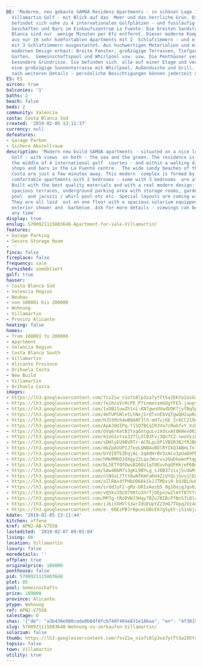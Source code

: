 ```yaml
---
DE: 'Moderne, neu gebaute SAMOA Residenz Apartments - in schöner Lage inmitten von
  Villamartin Golf - mit Blick auf das  Meer und das herrliche Grün. Die Residenz
  befindet sich nahe zu 4 internationalen Golfplätzen - und fussläufig zu  Restaurants,
  Geschäften und Bars im Einkaufszentrum La Fuente. Die breiten Sandstrände der Costa
  Blanca sind nur  wenige Minuten per Kfz entfernt. Dieser moderne Komplex besteht
  aus nur 16 sehr komfortablen Apartments mit 2  Schlafzimmern - und einige sind auch
  mit 3 Schlafzimmern ausgestattet. Aus hochwertigen Materialien und mit einem  wirklich
  modernen Design erbaut: Breite Fenster, großzügige Terrassen, Tiefgarage mit Abstellräumen,
  Garten,  Gemeinschaftspool und Whirlpool usw. usw. Die Penthäuser verfügen über
  besondere Grundrisse. Sie befinden sich  alle auf einer Etage und verfügen über
  eine großzügige Sonnenterrasse mit Whirlpool, Außendusche und Grill. Fragen  Sie
  nach weiteren Details - persönliche Besichtigungen können jederzeit arrangiert werden.'
ES: ES
aircon: true
balconies: '1'
baths: 2
beach: false
beds: 2
community: Valencia
costa: Costa Blanca Süd
created: '2019-02-05 13:11:37'
currency: null
defeatures:
- Garage Parken
- Sichere Abstellraum
description: 'Modern new build SAMOA apartments - situated on a nice location in Villamartin
  Golf - with views  on both - the sea and the green. The residence is located in
  the middle of 4 international golf  courses - and within a walking distance to restaurants,
  shops and bars in the La Fuente centre.  The wide sandy beaches of the Southern
  Costa are just a few minutes away. This modern  complex is formed by only a few
  comfortable apartments with 2 bedrooms - some with 3 bedrooms  are also available.
  Built with the best quality materials and with a real modern design: Wide  windows,
  spacious terraces, underground parking area with storage rooms, garden, communal
  pool  and jacuzzi / whirl pool etc etc. Special layouts are coming with the penthouses.
  They are all laid  out on one floor with a spacious solarium equipped with jacuzzi,
  exterior shower and  barbecue. Ask for more details - viewings can be arranged at
  any time'
display: true
enslug: 5700921115803648-Apartment-for-sale-Villamartin/
features:
- Garage Parking
- Secure Storage Room
- ''
finca: false
fireplace: false
frequency: sale
furnished: unmöbliert
golf: true
hauser:
- Costa Blanca Süd
- Valencia Region
- Neubau
- von 100001 bis 200000
- Wohnung
- Villamartin
- Provinz Alicante
heating: false
homes:
- from 100001 to 200000
- Apartment
- Valencia Region
- Costa Blanca South
- Villamartin
- Alicante Province
- Orihuela Costa
- New Build
- Villamartin
- Orihuela Costa
images:
- https://lh3.googleusercontent.com/7ssZiw_n1o7s8lp3sa7ytTt5a2EKYo2osGxbvCRJh8piiTOJx31StF641tlsXOeQrUBVQVVsVWAPAeHUkwEC=w640-rj-e30-l100
- https://lh3.googleusercontent.com/feiKnsVcHcPE_P7inmesxmGOgYFE5-jaupyt9Do5aMiezzc5E3tT2jvOGuoxu0LVUy6IRm4IbFWvtuwlTZux=w640-rj-e30-l100
- https://lh3.googleusercontent.com/1xOBJ1uwZh1sL-KN7gwnUVwdVDK7jyfBq5pj6UVyMRrn2xafZd6orxvzCVc7z9yRt-sgzuU19qFRp1UJH6IN=w640-rj-e30-l100
- https://lh3.googleusercontent.com/4mTUPGNletLhNxjSrQTxnEbVqTgwQH2upRqMbd-M5UgRKyFMlE815Wuy1Bmh5yjPYSSjPU1UPcPoaxGB-SB0=w640-rj-e30-l100
- https://lh3.googleusercontent.com/HJStMz64wBQA8F3lh-eH7uj6b_2r6CCZ19AgPZ2G4BXy95gbKcQKs1Ze4LawlvHwITGp_vPKvkyoOd5Al4h_=w640-rj-e30-l100
- https://lh3.googleusercontent.com/ApAJOUIPq-f1SQTBCq1R3Va7cRwGfxY_Xzh7_o8hhBTL0ygrFLbo9UUm3aStaFHN-ynrGFYnWTPudJQJjQA=w640-rj-e30-l100
- https://lh3.googleusercontent.com/OVq6rKetB3YxqGntguLvzXdsxAt0KHex0KXdceVL-ET562tGLDtrUWbxVJ5BKLvejWV_ulMuL6uuLz4IweY=w640-rj-e30-l100
- https://lh3.googleusercontent.com/mzoG1ntso32TlLXlB3Fvj3Qn7C2-swoVyi8iGhSZTR_CuuAAIkWxxHNpRfBQNKw_3omWQqAH1jK6G2cbUYbl=w640-rj-e30-l100
- https://lh3.googleusercontent.com/sDHlyEU9BVRTr-ACRLpcXP1VBSR3BJfRJB0uPYKAJPL9V-_KJyXxxsYVZGJl5um-7pmK31Xpg-VqHviq--c=w640-rj-e30-l100
- https://lh3.googleusercontent.com/mbZpdUUPIJTeoLQNBAuBDlRYIkQ3ABmLTnlZVrZL0-9eR_2cKAlJS73H1LmNl95qLQS_ksOEakrnxJQHS0E=w640-rj-e30-l100
- https://lh3.googleusercontent.com/bYdI9TEZDqjAL-2q0dHrBV3sACu3pUaD9Pb5I4uS3OS1WraAyCZOAjIaTcUZ3W7jsufabEXhM5e4Esjucqx6rw=w640-rj-e30-l100
- https://lh3.googleusercontent.com/hMeRM6OJdXgy22LqxJWurvu2QwDkemnPtqpv917CF1mzamzUyPbR3TWysVCCWoG2emO5y9CZWxMF-kQ6EOEW=w640-rj-e30-l100
- https://lh3.googleusercontent.com/bL5ETfQfOwsB26Oz1gf0EuvhqGFHkjeP6BmzBArhUa2aJgyjshoGA3Dy4WBtIXNwivGTpRNIGkkCW9xXNEJp=w640-rj-e30-l100
- https://lh3.googleusercontent.com/SAw4B6M7s3gKL9BYLg_sJ8B37zisj5cUwMITm4LVWcDQyuI0j-LKstBjOfO48nngc32fCI5TAyz0Tbif-cU=w640-rj-e30-l100
- https://lh3.googleusercontent.com/nlNSvL7TtY8wNfKmFaKH4ZiUYQcjGvujCEGyd97lduU_0UpMNyxA8kCfD0yd3VLaBebeIzVi_dUCjjcYCCbALA=w640-rj-e30-l100
- https://lh3.googleusercontent.com/oZlRAx4fPHbUD66k1kJJTMDxi0-k93BLOuBjutR_rMsIxttinEFvKf9484BoJ_KjiBeUY_4UvGDotcfrwNGDgg=w640-rj-e30-l100
- https://lh3.googleusercontent.com/srddJyF2-gMz-bRIxAazb5_0g10ajgJgo62xzEYpgQb_6etaVFOowiJkqAO_tbVGNIjEiG8NM66xH6oyx-YR=w640-rj-e30-l100
- https://lh3.googleusercontent.com/vQ5ku35CO790to1hrTjDEpnzwZlmYfB7YYr2mRwctTH7MhF4h9KwkGjedUvSQtP2tTSQ8FK6inDRFsGvAqKEeg=w640-rj-e30-l100
- https://lh3.googleusercontent.com/MP7g-tRoDVWJ3Hqy7BZu78IBiPfNnS7LBloo0OuQeH7tRBF4w6GgwNqEYwC70Sqfuqdk8lYKu9RYX2y2ITUc=w640-rj-e30-l100
- https://lh3.googleusercontent.com/iJkiVXHVlS3wrZdUEUpYZ23mG7TUpqJVz4ebjk1UQcwkT6YIDMd9Fca6Wjl8eNQkOyvbe_pQ_6xnh_xcDfE=w640-rj-e30-l100
- https://lh3.googleusercontent.com/e-_60EzPB7r8puxLGBcE67g5yEt-i51nbjq4fSq_0h1OJbmxpW6u1ZKtUQQ4tARZE9LLPVyIZ9_OuuIdhq4ihQ=w640-rj-e30-l100
kdate: '2019-02-05 13:11:44'
kitchen: offene
kref: APN2-AB-V7558
lastedited: '2019-02-07 09:01:04'
living: 66
location: Villamartin
luxury: false
moredetails: ''
offplan: true
originalprice: 189000
penthouse: false
pid: 5700921115803648
plot: 85
pool: Gemeinschafts
price: 189000
province: Alicante
ptype: Wohnung
ref: APN2-V7558
salestage: 0
shas: '{"de": "a3b430e980cede0b6df8fcb748f404e831e186aa", "en": "4f3815be1dda0a47d59e2f582cef2f3b6c3a4f2a"}'
slug: 5700921115803648-Wohnung-zu-verkaufen-Villamartin/
solarium: false
thumb: https://lh3.googleusercontent.com/7ssZiw_n1o7s8lp3sa7ytTt5a2EKYo2osGxbvCRJh8piiTOJx31StF641tlsXOeQrUBVQVVsVWAPAeHUkwEC=w400-h240-n-rj-e30-l100
topsix: false
town: Villamartin
utility: true
---
```

